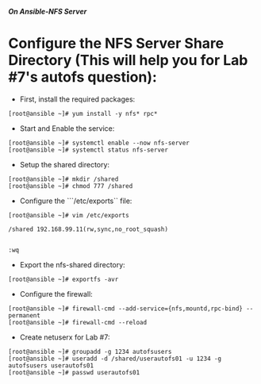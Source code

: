 ***On Ansible-NFS Server***

# Configure the NFS Server Share Directory (This will help you for Lab #7's autofs question):

* First, install the required packages:
```
[root@ansible ~]# yum install -y nfs* rpc*
```

* Start and Enable the service:
```
[root@ansible ~]# systemctl enable --now nfs-server
[root@ansible ~]# systemctl status nfs-server
```

* Setup the shared directory: 
```
[root@ansible ~]# mkdir /shared
[root@ansible ~]# chmod 777 /shared
```

* Configure the ```/etc/exports`` file:
```
[root@ansible ~]# vim /etc/exports

/shared 192.168.99.11(rw,sync,no_root_squash)


:wq
```

* Export the nfs-shared directory:
```
[root@ansible ~]# exportfs -avr
```

* Configure the firewall:
```
[root@ansible ~]# firewall-cmd --add-service={nfs,mountd,rpc-bind} --permanent
[root@ansible ~]# firewall-cmd --reload
```

* Create netuserx for Lab #7:
```
[root@ansible ~]# groupadd -g 1234 autofsusers
[root@ansible ~]# useradd -d /shared/userautofs01 -u 1234 -g autofsusers userautofs01 
[root@ansible ~]# passwd userautofs01
```
